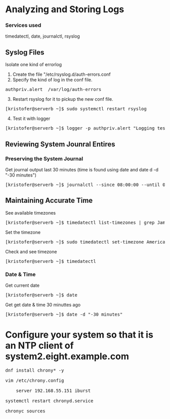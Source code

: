 # Analyzing and Storing Logs

### Services used
timedatectl, date, journalctl, rsyslog

## Syslog Files
Isolate one kind of errorlog
1. Create the file "/etc/rsyslog.d/auth-errors.conf
2. Specify the kind of log in the conf file. 
<pre>
authpriv.alert  /var/log/auth-errors
</pre>
3. Restart rsyslog for it to pickup the new conf file.
<pre>
[kristofer@serverb ~]$ sudo systemctl restart rsyslog
</pre>
4. Test it with logger
<pre>
[kristofer@serverb ~]$ logger -p authpriv.alert "Logging test authpriv.alert"
</pre>


## Reviewing System Jounral Entires

### Preserving the System Journal

Get journal output last 30 minutes (time is found using date and date d -d "-30 minutes")
<pre>
[kristofer@serverb ~]$ journalctl --since 08:00:00 --until 08:30:00
</pre>


## Maintaining Accurate Time

See available timezones
<pre>
[kristofer@serverb ~]$ timedatectl list-timezones | grep Jamaica
</pre>

Set the timezone 
<pre>
[kristofer@serverb ~]$ sudo timedatectl set-timezone America/Jamaica
</pre>

Check and see timezone 
<pre>
[kristofer@serverb ~]$ timedatectl
</pre>

### Date & Time
Get current date
<pre>
[kristofer@serverb ~]$ date
</pre>

Get get date & time 30 minuttes ago
<pre>
[kristofer@serverb ~]$ date -d "-30 minutes"
</pre>

# Configure your system so that it is an NTP client of system2.eight.example.com

<pre>
dnf install chrony* -y

vim /etc/chrony.config

    server 192.168.55.151 iburst

systemctl restart chronyd.service

chronyc sources
</pre>